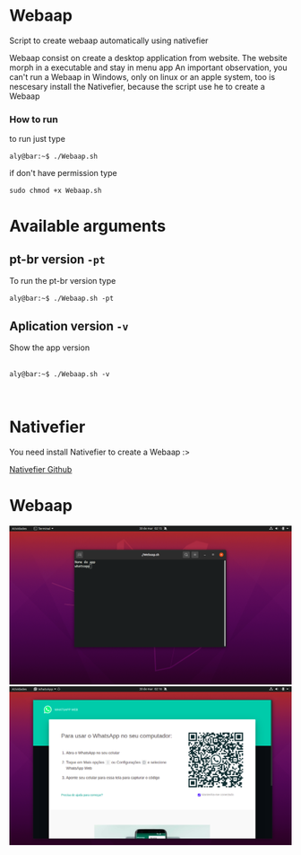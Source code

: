# Webaap

Script to create webaap automatically using nativefier

Webaap consist on create a desktop application from website.
The website morph in a executable and stay in menu app
An important observation, you can't run a Webaap in Windows,
only on linux or an apple system, too is nescesary install the Nativefier, 
because the script use he to create a Webaap

### How to run 

to run just type


```console
aly@bar:~$ ./Webaap.sh
```


if don't have permission type


```Shell Session
sudo chmod +x Webaap.sh
```



# Available arguments 

## pt-br version `-pt`

To run the pt-br version type


```console
aly@bar:~$ ./Webaap.sh -pt
```


## Aplication version `-v`

Show the app version

```console

aly@bar:~$ ./Webaap.sh -v

```


<br/>

# Nativefier

You need install Nativefier to create a Webaap :>


[Nativefier Github](https://github.com/nativefier/nativefier)

# Webaap

![image](assets/screenshot1.png)
![image](assets/screenshot2.png)

